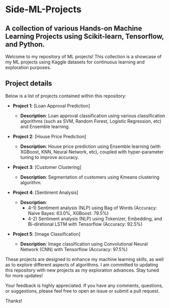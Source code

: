 # Side-ML-Projects
## A collection of various Hands-on Machine Learning Projects using Scikit-learn, Tensorflow, and Python.

Welcome to my repository of ML projects! This collection is a showcase of my ML projects using Kaggle datasets for continuous learning and exploration purposes.


## Project details
Below is a list of projects contained within this repository:
- **Project 1**: [Loan Approval Prediction]
  - **Description**: Loan approval classification using various classification algorithms (such as SVM, Random Forest, Logistic Regression, etc) and Ensemble learning. 

- **Project 2**: [House Price Prediction]
  - **Description**: House price prediction using Ensemble learning (with XGBoost, KNN, Neural Network, etc), coupled with hyper-parameter tuning to improve accuracy.

- **Project 3**: [Customer Clustering]
  - **Description**: Segmentation of customers using Kmeans clustering algorithm.
 
- **Project 4**: [Sentiment Analysis]
  - **Description**:
    - 4-1) Sentiment analysis (NLP) using Bag of Words (Accuracy: Naive Bayes: 63.0%, XGBoost: 79.5%)
    - 4-2) Sentiment analysis (NLP) using Tokenizer, Embedding, and Bi-diretional LSTM with Tensorflow (Accuracy: 92.5%)

- **Project 5**: [Image Classification]
  - **Description**: Image classification using Convolutional Neural Network (CNN) with Tensorflow (Accuracy: 97.5%)




These projects are designed to enhance my machine learning skills, as well as to explore different aspects of algorithms. 
I am committed to updating this repository with new projects as my exploration advances. Stay tuned for more updates!

Your feedback is highly appreciated. If you have any comments, questions, or suggestions, please feel free to open an issue or submit a pull request.

Thanks!

